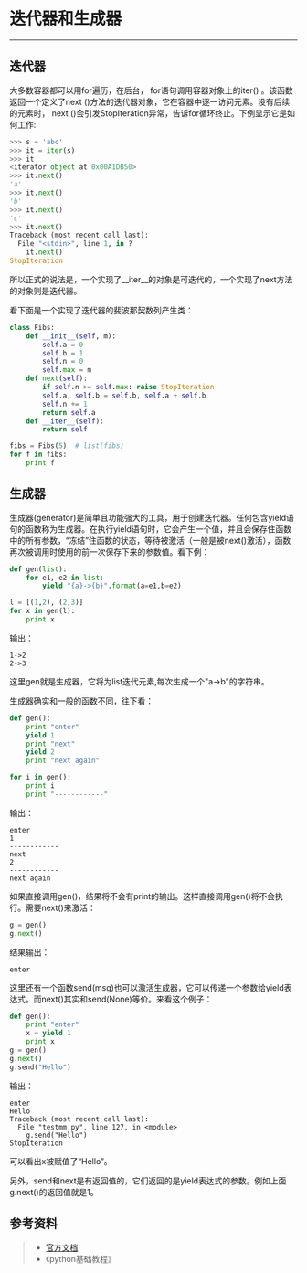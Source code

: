# 迭代器和生成器
---

## 迭代器
大多数容器都可以用for遍历，在后台， for语句调用容器对象上的iter() 。该函数返回一个定义了next ()方法的迭代器对象，它在容器中逐一访问元素。没有后续的元素时， next ()会引发StopIteration异常，告诉for循环终止。下例显示它是如何工作:
```python
>>> s = 'abc'
>>> it = iter(s)
>>> it
<iterator object at 0x00A1DB50>
>>> it.next()
'a'
>>> it.next()
'b'
>>> it.next()
'c'
>>> it.next()
Traceback (most recent call last):
  File "<stdin>", line 1, in ?
    it.next()
StopIteration
```
所以正式的说法是，一个实现了\_\_iter\_\_的对象是可迭代的，一个实现了next方法的对象则是迭代器。

看下面是一个实现了迭代器的斐波那契数列产生类：
```python
class Fibs:
    def __init__(self, m):
        self.a = 0
        self.b = 1
        self.n = 0
        self.max = m
    def next(self):
        if self.n >= self.max: raise StopIteration
        self.a, self.b = self.b, self.a + self.b
        self.n += 1
        return self.a
    def __iter__(self):
        return self

fibs = Fibs(5)  # list(fibs)
for f in fibs:
    print f
```


## 生成器
生成器(generator)是简单且功能强大的工具，用于创建迭代器。任何包含yield语句的函数称为生成器。在执行yield语句时，它会产生一个值，并且会保存住函数中的所有参数，“冻结”住函数的状态，等待被激活（一般是被next()激活），函数再次被调用时使用的前一次保存下来的参数值。看下例：
```python
def gen(list):
    for e1, e2 in list:
        yield "{a}->{b}".format(a=e1,b=e2)

l = [(1,2), (2,3)]
for x in gen(l):
    print x
```
输出：
```
1->2
2->3
```
这里gen就是生成器，它将为list迭代元素,每次生成一个"a->b"的字符串。

生成器确实和一般的函数不同，往下看：
```python
def gen():
    print "enter"
    yield 1
    print "next"
    yield 2
    print "next again"

for i in gen():
    print i
    print "------------"
```
输出：
```
enter
1
------------
next
2
------------
next again
```
如果直接调用gen()，结果将不会有print的输出。这样直接调用gen()将不会执行。需要next()来激活：
```python
g = gen() 
g.next()
```
结果输出：
```
enter
```
这里还有一个函数send(msg)也可以激活生成器，它可以传递一个参数给yield表达式。而next()其实和send(None)等价。来看这个例子：
```python
def gen():
    print "enter"
    x = yield 1 
    print x
g = gen() 
g.next()
g.send("Hello")
```
输出：
```
enter
Hello
Traceback (most recent call last):
  File "testmm.py", line 127, in <module>
    g.send("Hello")
StopIteration
```
可以看出x被赋值了“Hello”。

另外，send和next是有返回值的，它们返回的是yield表达式的参数。例如上面g.next()的返回值就是1。



## 参考资料
> + [官方文档](https://docs.python.org/2/tutorial/index.html)
> + 《python基础教程》

